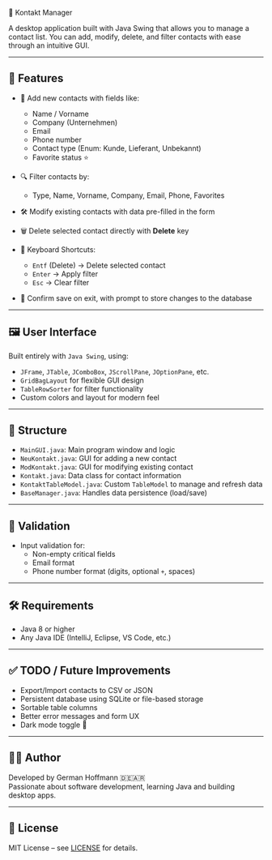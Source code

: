  📇 Kontakt Manager

A desktop application built with Java Swing that allows you to manage a contact list. You can add, modify, delete, and filter contacts with ease through an intuitive GUI.

---

## 🚀 Features

- 📝 Add new contacts with fields like:
  - Name / Vorname
  - Company (Unternehmen)
  - Email
  - Phone number
  - Contact type (Enum: Kunde, Lieferant, Unbekannt)
  - Favorite status ⭐

- 🔍 Filter contacts by:
  - Type, Name, Vorname, Company, Email, Phone, Favorites

- 🛠 Modify existing contacts with data pre-filled in the form

- 🗑 Delete selected contact directly with **Delete** key

- 🎹 Keyboard Shortcuts:
  - `Entf` (Delete) → Delete selected contact
  - `Enter` → Apply filter
  - `Esc` → Clear filter

- 💾 Confirm save on exit, with prompt to store changes to the database

---

## 🖼 User Interface

Built entirely with `Java Swing`, using:
- `JFrame`, `JTable`, `JComboBox`, `JScrollPane`, `JOptionPane`, etc.
- `GridBagLayout` for flexible GUI design
- `TableRowSorter` for filter functionality
- Custom colors and layout for modern feel

---

## 📁 Structure

- `MainGUI.java`: Main program window and logic
- `NeuKontakt.java`: GUI for adding a new contact
- `ModKontakt.java`: GUI for modifying existing contact
- `Kontakt.java`: Data class for contact information
- `KontaktTableModel.java`: Custom `TableModel` to manage and refresh data
- `BaseManager.java`: Handles data persistence (load/save)

---

## 🧪 Validation

- Input validation for:
  - Non-empty critical fields
  - Email format
  - Phone number format (digits, optional `+`, spaces)

---

## 🛠 Requirements

- Java 8 or higher
- Any Java IDE (IntelliJ, Eclipse, VS Code, etc.)

---

## ✅ TODO / Future Improvements

- Export/Import contacts to CSV or JSON
- Persistent database using SQLite or file-based storage
- Sortable table columns
- Better error messages and form UX
- Dark mode toggle 🌙

---

## 🧑‍💻 Author

Developed by German Hoffmann 🇩🇪🇦🇷  
Passionate about software development, learning Java and building desktop apps.

---

## 📜 License

MIT License – see [LICENSE](LICENSE) for details.

